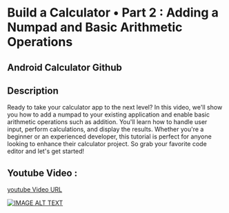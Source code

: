 # Build a Calculator • Part 2 : Adding a Numpad and Basic Arithmetic Operations

## Android Calculator Github

## Description
Ready to take your calculator app to the next level? In this video, we'll show you how to add a numpad to your existing application and enable basic arithmetic operations such as addition. You'll learn how to handle user input, perform calculations, and display the results. Whether you're a beginner or an experienced developer, this tutorial is perfect for anyone looking to enhance their calculator project. So grab your favorite code editor and let's get started!

## Youtube Video :
[youtube Video URL](https://youtu.be/aMspy62IYBs)

[![IMAGE ALT TEXT](https://i3.ytimg.com/vi/aMspy62IYBs/maxresdefault.jpg)](https://youtu.be/aMspy62IYBs)